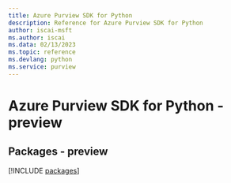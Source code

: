 ```yaml
---
title: Azure Purview SDK for Python
description: Reference for Azure Purview SDK for Python
author: iscai-msft
ms.author: iscai
ms.data: 02/13/2023
ms.topic: reference
ms.devlang: python
ms.service: purview
---
```

# Azure Purview SDK for Python - preview
## Packages - preview
[!INCLUDE [packages](purview-index.md)]